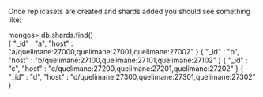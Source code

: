 Once replicasets are created and shards added you should see something like:

mongos> db.shards.find()<br>
{ "_id" : "a", "host" : "a/quelimane:27000,quelimane:27001,quelimane:27002" }
{ "_id" : "b", "host" : "b/quelimane:27100,quelimane:27101,quelimane:27102" }
{ "_id" : "c", "host" : "c/quelimane:27200,quelimane:27201,quelimane:27202" }
{ "_id" : "d", "host" : "d/quelimane:27300,quelimane:27301,quelimane:27302" }

